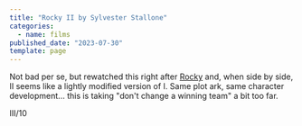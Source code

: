 ```yaml
---
title: "Rocky II by Sylvester Stallone"
categories:
  - name: films
published_date: "2023-07-30"
template: page
---
```


Not bad per se, but rewatched this right after [Rocky](/notes/rocky-by-john-g-avildsen/) and, when side by side, II seems like a lightly modified version of I. Same plot ark, same character development... this is taking "don't change a winning team" a bit too far.

III/10
